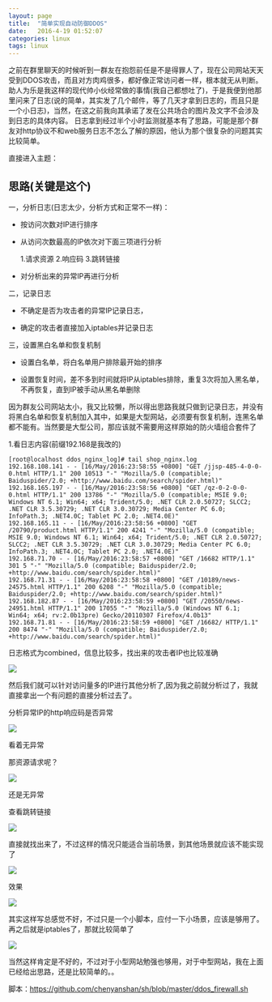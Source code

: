 ```yaml
---
layout: page
title:  "简单实现自动防御DDOS"
date:   2016-4-19 01:52:07
categories: linux
tags: linux
---
```

  之前在群里聊天的时候听到一群友在抱怨前任是不是得罪人了，现在公司网站天天受到DDOS攻击，而且对方肉鸡很多，都好像正常访问者一样，根本就无从判断。助人为乐是我这样的现代帅小伙经常做的事情(我自己都想吐了)，于是我便到他那里问来了日志(说的简单，其实发了几个邮件，等了几天才拿到日志的，而且只是一个小日志)，当然，在这之前我向其承诺了发在公共场合的图片及文字不会涉及到日志的具体内容。
  日志拿到经过半个小时监测就基本有了思路，可能是那个群友对http协议不和web服务日志不怎么了解的原因，他认为那个很复杂的问题其实比较简单。

直接进入主题：

## 思路(关键是这个)

 一，分析日志(日志太少，分析方式和正常不一样)：

 - 按访问次数对IP进行排序

 - 从访问次数最高的IP依次对下面三项进行分析


	1.请求资源
	2.响应码
	3.跳转链接


 - 对分析出来的异常IP再进行分析

 二，记录日志

 - 不确定是否为攻击者的异常IP记录日志，

 - 确定的攻击者直接加入iptables并记录日志

 三，设置黑白名单和恢复机制

 - 设置白名单，将白名单用户排除最开始的排序

 - 设置恢复时间，差不多到时间就将IP从iptables排除，重复3次将加入黑名单，不再恢复，直到IP被手动从黑名单删除


因为群友公司网站太小，我又比较懒，所以得出思路我就只做到记录日志，并没有将黑白名单和恢复机制加入其中，如果是大型网站，必须要有恢复机制，连黑名单都不能有。当然要是大型公司，那应该就不需要用这样原始的防火墙组合套件了



1.看日志内容(前缀192.168是我改的)

	[root@localhost ddos_nginx_log]# tail shop_nginx.log 
	192.168.108.141 - - [16/May/2016:23:58:55 +0800] "GET /jjsp-485-4-0-0-0.html HTTP/1.1" 200 10513 "-" "Mozilla/5.0 (compatible; Baiduspider/2.0; +http://www.baidu.com/search/spider.html)"
	192.168.165.197 - - [16/May/2016:23:58:56 +0800] "GET /qz-0-2-0-0-0.html HTTP/1.1" 200 13786 "-" "Mozilla/5.0 (compatible; MSIE 9.0; Windows NT 6.1; Win64; x64; Trident/5.0; .NET CLR 2.0.50727; SLCC2; .NET CLR 3.5.30729; .NET CLR 3.0.30729; Media Center PC 6.0; InfoPath.3; .NET4.0C; Tablet PC 2.0; .NET4.0E)"
	192.168.165.11 - - [16/May/2016:23:58:56 +0800] "GET /20790/product.html HTTP/1.1" 200 4241 "-" "Mozilla/5.0 (compatible; MSIE 9.0; Windows NT 6.1; Win64; x64; Trident/5.0; .NET CLR 2.0.50727; SLCC2; .NET CLR 3.5.30729; .NET CLR 3.0.30729; Media Center PC 6.0; InfoPath.3; .NET4.0C; Tablet PC 2.0; .NET4.0E)"
	192.168.71.70 - - [16/May/2016:23:58:57 +0800] "GET /16682 HTTP/1.1" 301 5 "-" "Mozilla/5.0 (compatible; Baiduspider/2.0; +http://www.baidu.com/search/spider.html)"
	192.168.71.31 - - [16/May/2016:23:58:58 +0800] "GET /10189/news-24575.html HTTP/1.1" 200 6208 "-" "Mozilla/5.0 (compatible; Baiduspider/2.0; +http://www.baidu.com/search/spider.html)"
	192.168.182.87 - - [16/May/2016:23:58:59 +0800] "GET /20550/news-24951.html HTTP/1.1" 200 17055 "-" "Mozilla/5.0 (Windows NT 6.1; Win64; x64; rv:2.0b13pre) Gecko/20110307 Firefox/4.0b13"
	192.168.71.81 - - [16/May/2016:23:58:59 +0800] "GET /16682/ HTTP/1.1" 200 8474 "-" "Mozilla/5.0 (compatible; Baiduspider/2.0; +http://www.baidu.com/search/spider.html)"

日志格式为combined，信息比较多，找出来的攻击者IP也比较准确

![][image-1]

然后我们就可以针对访问量多的IP进行其他分析了,因为我之前就分析过了，我就直接拿出一个有问题的直接分析过去了。

分析异常IP的http响应码是否异常

![][image-2]

看着无异常

那资源请求呢？

![][image-3]

还是无异常

查看跳转链接

![][image-4]

直接就找出来了，不过这样的情况只能适合当前场景，到其他场景就应该不能实现了

![][image-5]

效果

![][image-6]

其实这样写总感觉不好，不过只是一个小脚本，应付一下小场景，应该是够用了。
再之后就是iptables了，那就比较简单了

![][image-7]

当然这样肯定是不好的，不过对于小型网站勉强也够用，对于中型网站，我在上面已经给出思路，还是比较简单的。。

脚本：https://github.com/chenyanshan/sh/blob/master/ddos_firewall.sh

[image-1]:	https://hihihiai.com/img/linux/sh/ddos_iptables/2%E7%8E%B0%E8%B1%A1_1.png?raw=true
[image-2]:	https://hihihiai.com/img/linux/sh/ddos_iptables/3code.png?raw=true
[image-3]:	https://hihihiai.com/img/linux/sh/ddos_iptables/3.png?raw=true
[image-4]:	https://hihihiai.com/img/linux/sh/ddos_iptables/4code2.png?raw=true
[image-5]:	https://hihihiai.com/img/linux/sh/ddos_iptables/5shell_2.png?raw=true
[image-6]:	https://hihihiai.com/img/linux/sh/ddos_iptables/7.jpg?raw=true
[image-7]:	https://hihihiai.com/img/linux/sh/ddos_iptables/8.jpg?raw=true	
